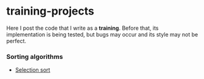 # training-projects

Here I post the code that I write as a **training**. 
Before that, its implementation is being tested, but bugs may occur and its style may not be perfect.

### Sorting algorithms
* [Selection sort](https://github.com/BogdanPal1/training-projects/blob/master/include/SelectionSort.h)
